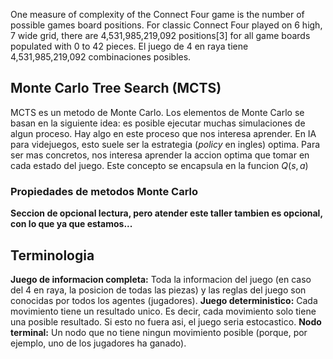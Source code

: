 
One measure of complexity of the Connect Four game is the number of possible games board positions. For classic Connect Four played on 6 high, 7 wide grid, there are 4,531,985,219,092 positions[3] for all game boards populated with 0 to 42 pieces.
El juego de 4 en raya tiene 4,531,985,219,092 combinaciones posibles.

## Monte Carlo Tree Search (MCTS)

MCTS es un metodo de Monte Carlo. Los elementos de Monte Carlo se basan en la siguiente idea: es posible ejecutar muchas simulaciones de algun proceso. Hay algo en este proceso que nos interesa aprender. En IA para videjuegos, esto suele ser la estrategia (*policy* en ingles) optima. Para ser mas concretos, nos interesa aprender la accion optima que tomar en cada estado del juego. Este concepto se encapsula en la funcion $Q(s,a)$



### Propiedades de metodos Monte Carlo

**Seccion de opcional lectura, pero atender este taller tambien es opcional, con lo que ya que estamos...**


## Terminologia
**Juego de informacion completa:** Toda la informacion del juego (en caso del 4 en raya, la posicion de todas las piezas) y las reglas del juego son conocidas por todos los agentes (jugadores).
**Juego deterministico:** Cada movimiento tiene un resultado unico. Es decir, cada movimiento solo tiene una posible resultado. Si esto no fuera asi, el juego seria estocastico.
**Nodo terminal:** Un nodo que no tiene ningun movimiento posible (porque, por ejemplo, uno de los jugadores ha ganado).
